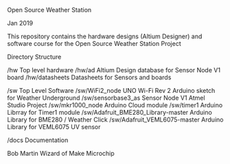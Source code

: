 Open Source Weather Station

Jan 2019

This repository contains the hardware designs (Altium Designer) and software course
for the Open Source Weather Station Project


Directory Structure

/hw										Top level hardware
/hw/ad									Altium Design database for Sensor Node V1 board
/hw/datasheets							Datasheets for Sensors and boards

/sw										Top Level Software
/sw/WiFi2_node							UNO Wi-Fi Rev 2 Arduino sketch for Weather Underground
/sw/sensorbase3_as						Sensor Node V1 Atmel Studio Project
/sw/mkr1000_node						Arduino Cloud module
/sw/timer1								Arduino Librray for Timer1 module
/sw/Adafruit_BME280_Library-master		Arduino Library for BME280 / Weather Click
/sw/Adafruit_VEML6075-master			Arduino Library for VEML6075 UV sensor


/docs					Documentation




Bob Martin
Wizard of Make 
Microchip

